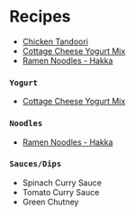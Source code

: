 # Recipes

- [Chicken Tandoori](./recipes/chicken-tandoori.md)
- [Cottage Cheese Yogurt Mix](../recipes/cottage-cheese-yogurt-mix.md)
- [Ramen Noodles - Hakka](../recipes/ramen-noodles-hakka.md)

### `Yogurt`
- [Cottage Cheese Yogurt Mix](../recipes/cottage-cheese-yogurt-mix.md)

### `Noodles`
- [Ramen Noodles - Hakka](../recipes/ramen-noodles-hakka.md)

### `Sauces/Dips`
- Spinach Curry Sauce
- Tomato Curry Sauce
- Green Chutney
